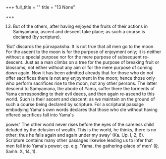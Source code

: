+++
full_title = ""
title = "13 None"

+++


13. But of the others, after having enjoyed the fruits of their actions in Saṁyamana, ascent and descent take place; as such a course is declared (by scripture).

'But' discards the pūrvapaksha. It is not true that all men go to the moon. For the ascent to the moon is for the purpose of enjoyment only; it is neither without a special purpose nor for the mere purpose of subsequent re-descent. Just as a man climbs on a tree for the purpose of breaking fruit or blossoms, not either without any aim or for the mere purpose of coming down again. Now it has been admitted already that for those who do not offer sacrifices there is not any enjoyment in the moon; hence those only who perform sacrifices rise to the moon, not any other persons. The latter descend to Saṁyamana, the abode of Yama, suffer there the torments of Yama corresponding to their evil deeds, and then again re-ascend to this world. Such is their ascent and descent; as we maintain on the ground of such a course being declared by scripture. For a scriptural passage embodying Yama's own words declares that those who die without having offered sacrifices fall into Yama's

power.' The other world never rises before the eyes of the careless child deluded by the delusion of wealth. This is the world, he thinks, there is no other; thus he falls again and again under my sway' (Ka. Up. I, 2, 6). Scripture contains many other passages likewise leading us to infer that men fall into Yama's power; cp. e.g. 'Yama, the gathering-place of men' (R̥. Saṁh. X, 14, 1).

